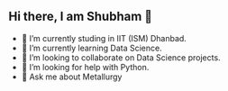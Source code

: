 ## Hi there, I am Shubham 👋

- 🔭 I’m currently studing in IIT (ISM) Dhanbad.
- 🌱 I’m currently learning Data Science.
- 👯 I’m looking to collaborate on Data Science projects.
- 🤔 I’m looking for help with Python.
- 💬 Ask me about Metallurgy
